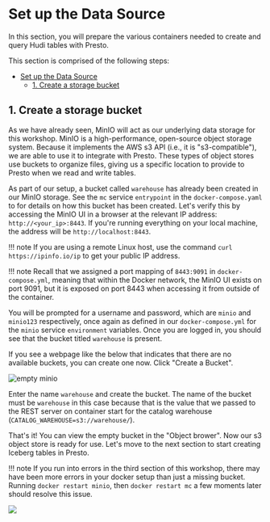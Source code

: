 # Set up the Data Source

In this section, you will prepare the various containers needed to create and query Hudi tables with Presto.

This section is comprised of the following steps:

- [Set up the Data Source](#set-up-the-data-source)
  - [1. Create a storage bucket](#1-create-a-storage-bucket)

## 1. Create a storage bucket

As we have already seen, MinIO will act as our underlying data storage for this workshop. MinIO is a high-performance, open-source object storage system. Because it implements the AWS s3 API (i.e., it is "s3-compatible"), we are able to use it to integrate with Presto. These types of object stores use buckets to organize files, giving us a specific location to provide to Presto when we read and write tables.

As part of our setup, a bucket called `warehouse` has already been created in our MinIO storage. See the `mc` service `entrypoint` in the `docker-compose.yaml` to for details on how this bucket has been created. Let's verify this by accessing the MinIO UI in a browser at the relevant IP address: `http://<your_ip>:8443`. If you're running everything on your local machine, the address will be `http://localhost:8443`.

!!! note
    If you are using a remote Linux host, use the command `curl https://ipinfo.io/ip` to get your public IP address.

!!! note
    Recall that we assigned a port mapping of `8443:9091` in `docker-compose.yml`, meaning that within the Docker network, the MinIO UI exists on port 9091, but it is exposed on port 8443 when accessing it from outside of the container.

You will be prompted for a username and password, which are `minio` and `minio123` respectively, once again as defined in our `docker-compose.yml` for the `minio` service `environment` variables. Once you are logged in, you should see that the bucket titled `warehouse` is present.

If you see a webpage like the below that indicates that there are no available buckets, you can create one now. Click "Create a Bucket".

![empty minio](../images/empty-minio.png)

Enter the name `warehouse` and create the bucket. The name of the bucket must be `warehouse` in this case because that is the value that we passed to the REST server on container start for the catalog warehouse (`CATALOG_WAREHOUSE=s3://warehouse/`).

That's it! You can view the empty bucket in the "Object brower". Now our s3 object store is ready for use. Let's move to the next section to start creating Iceberg tables in Presto.

!!! note
    If you run into errors in the third section of this workshop, there may have been more errors in your docker setup than just a missing bucket. Running `docker restart minio`, then `docker restart mc` a few moments later should resolve this issue.

<img src="https://count.asgharlabs.io/count?p=/lab2_presto_iceberg_page">


